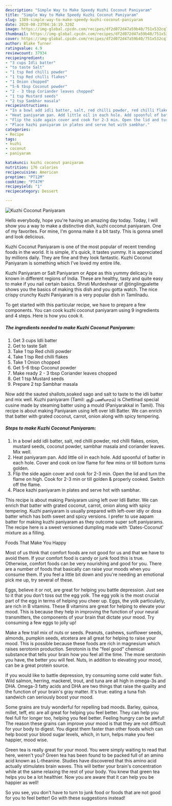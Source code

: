 ```yaml
---
description: "Simple Way to Make Speedy Kuzhi Coconut Paniyaram"
title: "Simple Way to Make Speedy Kuzhi Coconut Paniyaram"
slug: 1389-simple-way-to-make-speedy-kuzhi-coconut-paniyaram
date: 2020-08-23T04:16:19.320Z
image: https://img-global.cpcdn.com/recipes/df2d072d47a59b40/751x532cq70/kuzhi-coconut-paniyaram-recipe-main-photo.jpg
thumbnail: https://img-global.cpcdn.com/recipes/df2d072d47a59b40/751x532cq70/kuzhi-coconut-paniyaram-recipe-main-photo.jpg
cover: https://img-global.cpcdn.com/recipes/df2d072d47a59b40/751x532cq70/kuzhi-coconut-paniyaram-recipe-main-photo.jpg
author: Blake Turner
ratingvalue: 4.9
reviewcount: 37934
recipeingredient:
- "3 cups Idli batter"
- "to taste Salt"
- "1 tsp Red chilli powder"
- "1 tsp Red chilli flakes"
- "1 Onion chopped"
- "5-6 tbsp Coconut powder"
- "2 - 3 tbsp Coriander leaves chopped"
- "1 tsp Mustard seeds"
- "2 tsp Sambhar masala"
recipeinstructions:
- "In a bowl add idli batter, salt, red chilli powder, red chilli flakes, onion, mustard seeds, coconut powder, sambhar masala and coriander leaves. Mix well."
- "Heat paniyaram pan. Add little oil in each hole. Add spoonful of batter in each hole. Cover and cook on low flame for few mins or till bottom turns golden."
- "Flip the side again cover and cook for 2-3 min. Open the lid and turn the flame on high. Cook for 2-3 min or till golden &amp; properly cooked. Switch off the flame."
- "Place kazhi paniyaram in plates and serve hot with sambhar."
categories:
- Recipe
tags:
- kuzhi
- coconut
- paniyaram

katakunci: kuzhi coconut paniyaram 
nutrition: 176 calories
recipecuisine: American
preptime: "PT12M"
cooktime: "PT47M"
recipeyield: "1"
recipecategory: Dessert

---
```



![Kuzhi Coconut Paniyaram](https://img-global.cpcdn.com/recipes/df2d072d47a59b40/751x532cq70/kuzhi-coconut-paniyaram-recipe-main-photo.jpg)

Hello everybody, hope you're having an amazing day today. Today, I will show you a way to make a distinctive dish, kuzhi coconut paniyaram. One of my favorites. For mine, I'm gonna make it a bit tasty. This is gonna smell and look delicious.

Kuzhi Coconut Paniyaram is one of the most popular of recent trending foods in the world. It is simple, it's quick, it tastes yummy. It is appreciated by millions daily. They are fine and they look fantastic. Kuzhi Coconut Paniyaram is something which I've loved my entire life.

Kuzhi Paniyaram or Salt Paniyaram or Appe as this yummy delicacy is known in different regions of India. These are healthy, tasty and quite easy to make if you nail certain basics. Shruti Murdeshwar of @tinglingpalette shows you the basics of making this dish and you gotta watch. The nice crispy crunchy Kuzhi Paniyaram is a very popular dish in Tamilnadu.


To get started with this particular recipe, we have to prepare a few components. You can cook kuzhi coconut paniyaram using 9 ingredients and 4 steps. Here is how you cook it.

<!--inarticleads1-->

##### The ingredients needed to make Kuzhi Coconut Paniyaram:

1. Get 3 cups Idli batter
1. Get to taste Salt
1. Take 1 tsp Red chilli powder
1. Take 1 tsp Red chilli flakes
1. Take 1 Onion chopped
1. Get 5-6 tbsp Coconut powder
1. Make ready 2 - 3 tbsp Coriander leaves chopped
1. Get 1 tsp Mustard seeds
1. Prepare 2 tsp Sambhar masala


Now add the sauted shallots,soaked sago and salt to taste to the idli batter and mix well. Kuzhi paniyaram (Tamil: குழி பணியாரம்) is Chettinad special cusine made by steaming batter using a mould (Paniyarakkal in Tamil). This recipe is about making Paniyaram using left over Idli Batter. We can enrich that batter with grated coconut, carrot, onion along with spicy tempering. 

<!--inarticleads2-->

##### Steps to make Kuzhi Coconut Paniyaram:

1. In a bowl add idli batter, salt, red chilli powder, red chilli flakes, onion, mustard seeds, coconut powder, sambhar masala and coriander leaves. Mix well.
1. Heat paniyaram pan. Add little oil in each hole. Add spoonful of batter in each hole. Cover and cook on low flame for few mins or till bottom turns golden.
1. Flip the side again cover and cook for 2-3 min. Open the lid and turn the flame on high. Cook for 2-3 min or till golden &amp; properly cooked. Switch off the flame.
1. Place kazhi paniyaram in plates and serve hot with sambhar.


This recipe is about making Paniyaram using left over Idli Batter. We can enrich that batter with grated coconut, carrot, onion along with spicy tempering. Kuzhi paniyaram is usually prepared with left-over idly or dosa batter which has both sweet and spicy versions. I prefer to use aapam batter for making kuzhi paniyaram as they outcome super soft paniyarams. The recipe here is a sweet versioned dumpling made with &#39;Dates-Coconut&#39; mixture as a filling. 

Foods That Make You Happy


Most of us think that comfort foods are not good for us and that we have to avoid them. If your comfort food is candy or junk food this is true. Otherwise, comfort foods can be very nourishing and good for you. There are a number of foods that basically can raise your moods when you consume them. If you feel a little bit down and you're needing an emotional pick me up, try several of these.

Eggs, believe it or not, are great for helping you battle depression. Just see to it that you don't toss out the egg yolk. The egg yolk is the most crucial part of the egg in terms of helping you cheer up. Eggs, the yolk particularly, are rich in B vitamins. These B vitamins are great for helping to elevate your mood. This is because they help in improving the function of your neural transmitters, the components of your brain that dictate your mood. Try consuming a few eggs to jolly up!

Make a few trail mix of nuts or seeds. Peanuts, cashews, sunflower seeds, almonds, pumpkin seeds, etcetera are all great for helping to raise your mood. This is possible because these foods are rich in magnesium which raises serotonin production. Serotonin is the "feel good" chemical substance that tells your brain how you feel all the time. The more serotonin you have, the better you will feel. Nuts, in addition to elevating your mood, can be a great protein source.

If you would like to battle depression, try consuming some cold water fish. Wild salmon, herring, mackerel, trout, and tuna are all high in omega-3s and DHA. Omega-3 fatty acids and DHA are two things that raise the quality and the function of your brain's gray matter. It's true: eating a tuna fish sandwich can seriously boost your mood. 

Some grains are truly wonderful for repelling bad moods. Barley, quinoa, millet, teff, etc are all great for helping you feel better. They can help you feel full for longer too, helping you feel better. Feeling hungry can be awful! The reason these grains can improve your mood is that they are not difficult for your body to digest. You digest them faster than other foods which can help boost your blood sugar levels, which, in turn, helps make you feel happier, mood wise.

Green tea is really great for your mood. You were simply waiting to read that here, weren't you? Green tea has been found to be packed full of an amino acid known as L-theanine. Studies have discovered that this amino acid actually stimulates brain waves. This will better your brain's concentration while at the same relaxing the rest of your body. You knew that green tea helps you be a lot healthier. Now you are aware that it can help you be happier as well!

So you see, you don't have to turn to junk food or foods that are not good for you to feel better! Go  with  these suggestions  instead!

